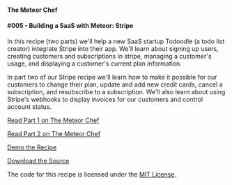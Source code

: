 #### The Meteor Chef
#### \#005 - Building a SaaS with Meteor: Stripe

In this recipe (two parts) we'll help a new SaaS startup Todoodle (a todo list creator) integrate Stripe into their app. We'll learn about signing up users, creating customers and subscriptions in stripe, managing a customer's usage,  and displaying a customer's  current plan information.

In part two of our Stripe recipe we'll learn how to make it possible for our customers to change their plan, update and add new credit cards, cancel a subscription, and resubscribe to a subscription. We'll also learn about using Stripe's webhooks to display invoices for our customers and control account status.

[Read Part 1 on The Meteor Chef](http://themeteorchef.com/recipes/building-a-saas-with-meteor-stripe-part-1)  

[Read Part 2 on The Meteor Chef](http://themeteorchef.com/recipes/building-a-saas-with-meteor-stripe-part-2)  

[Demo the Recipe](http://tmc-005-demo.meteor.com)  

[Download the Source](https://github.com/themeteorchef/saas-stripe/archive/master.zip)

The code for this recipe is licensed under the [MIT License](http://opensource.org/licenses/MIT).
